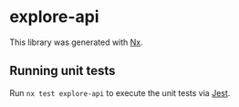 # explore-api

This library was generated with [Nx](https://nx.dev).

## Running unit tests

Run `nx test explore-api` to execute the unit tests via [Jest](https://jestjs.io).
